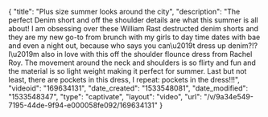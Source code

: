 {
    "title": "Plus size summer looks around the city",
    "description": "The perfect Denim short and off the shoulder details are what this summer is all about! I am obsessing over these William Rast destructed denim shorts and they are my new go-to from brunch with my girls to day time dates with bae and even a night out, because who says you can\u2019t dress up denim?!? I\u2019m also in love with this off the shoulder flounce dress from Rachel Roy. The movement around the neck and shoulders is so flirty and fun and the material is so light weight making it perfect for summer. Last but not least, there are pockets in this dress, I repeat: pockets in the dress!!!",
    "videoid": "169634131",
    "date_created": "1533548081",
    "date_modified": "1533548347",
    "type": "captivate",
    "layout": "video",
    "url": "\/v\/9a34e549-7195-44de-9f94-e000058fe092\/169634131"
}